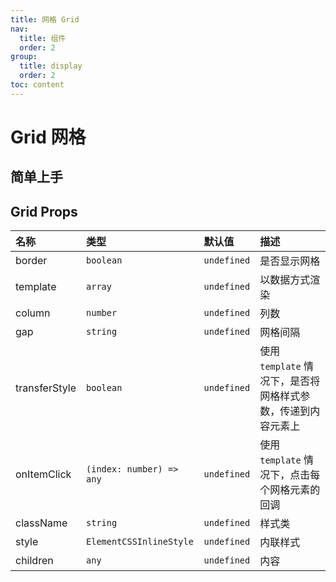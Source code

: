 ```yaml
---
title: 网格 Grid
nav:
  title: 组件
  order: 2
group:
  title: display
  order: 2
toc: content
---
```


# Grid 网格

## 简单上手

<code src="./demo/base"></code>

## Grid Props

| 名称          | 类型                     | 默认值      | 描述                                                         |
| :------------ | :----------------------- | :---------- | :----------------------------------------------------------- |
| border        | `boolean`                | `undefined` | 是否显示网格                                                 |
| template      | `array`                  | `undefined` | 以数据方式渲染                                               |
| column        | `number`                 | `undefined` | 列数                                                         |
| gap           | `string`                 | `undefined` | 网格间隔                                                     |
| transferStyle | `boolean`                | `undefined` | 使用 `template` 情况下，是否将网格样式参数，传递到内容元素上 |
| onItemClick   | `(index: number) => any` | `undefined` | 使用 `template` 情况下，点击每个网格元素的回调               |
| className     | `string`                 | `undefined` | 样式类                                                       |
| style         | `ElementCSSInlineStyle`  | `undefined` | 内联样式                                                     |
| children      | `any`                    | `undefined` | 内容                                                         |
